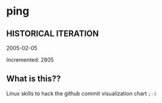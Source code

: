 # ping

## HISTORICAL ITERATION
2005-02-05

Incremented: 2805

## What is this?? 
Linux skills to hack the github commit visualization chart `;-)`
